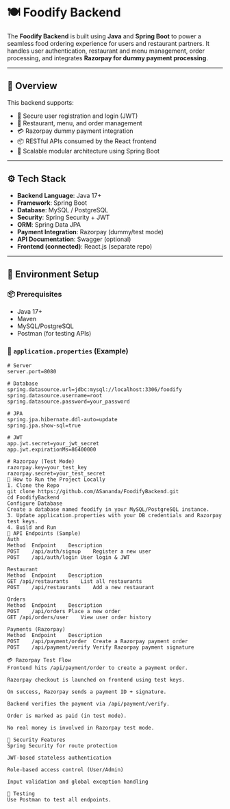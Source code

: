 # 🍽️ Foodify Backend

The **Foodify Backend** is built using **Java** and **Spring Boot** to power a seamless food ordering experience for users and restaurant partners. It handles user authentication, restaurant and menu management, order processing, and integrates **Razorpay for dummy payment processing**.

---

## 🧾 Overview

This backend supports:

- 🔐 Secure user registration and login (JWT)
- 🏪 Restaurant, menu, and order management
- 💳 Razorpay dummy payment integration
- 📦 RESTful APIs consumed by the React frontend
- 🧩 Scalable modular architecture using Spring Boot

---

## ⚙️ Tech Stack

- **Backend Language**: Java 17+
- **Framework**: Spring Boot
- **Database**: MySQL / PostgreSQL
- **Security**: Spring Security + JWT
- **ORM**: Spring Data JPA
- **Payment Integration**: Razorpay (dummy/test mode)
- **API Documentation**: Swagger (optional)
- **Frontend (connected)**: React.js (separate repo)

---

## 🔧 Environment Setup

### 📦 Prerequisites

- Java 17+
- Maven
- MySQL/PostgreSQL
- Postman (for testing APIs)

### 🔑 `application.properties` (Example)

```properties
# Server
server.port=8080

# Database
spring.datasource.url=jdbc:mysql://localhost:3306/foodify
spring.datasource.username=root
spring.datasource.password=your_password

# JPA
spring.jpa.hibernate.ddl-auto=update
spring.jpa.show-sql=true

# JWT
app.jwt.secret=your_jwt_secret
app.jwt.expirationMs=86400000

# Razorpay (Test Mode)
razorpay.key=your_test_key
razorpay.secret=your_test_secret
🚀 How to Run the Project Locally
1. Clone the Repo
git clone https://github.com/ASananda/FoodifyBackend.git
cd FoodifyBackend
Configure Database
Create a database named foodify in your MySQL/PostgreSQL instance.
3. Update application.properties with your DB credentials and Razorpay test keys.
4. Build and Run
🔌 API Endpoints (Sample)
Auth
Method	Endpoint	Description
POST	/api/auth/signup	Register a new user
POST	/api/auth/login	User login & JWT

Restaurant
Method	Endpoint	Description
GET	/api/restaurants	List all restaurants
POST	/api/restaurants	Add a new restaurant

Orders
Method	Endpoint	Description
POST	/api/orders	Place a new order
GET	/api/orders/user	View user order history

Payments (Razorpay)
Method	Endpoint	Description
POST	/api/payment/order	Create a Razorpay payment order
POST	/api/payment/verify	Verify Razorpay payment signature

💳 Razorpay Test Flow
Frontend hits /api/payment/order to create a payment order.

Razorpay checkout is launched on frontend using test keys.

On success, Razorpay sends a payment ID + signature.

Backend verifies the payment via /api/payment/verify.

Order is marked as paid (in test mode).

No real money is involved in Razorpay test mode.

🔐 Security Features
Spring Security for route protection

JWT-based stateless authentication

Role-based access control (User/Admin)

Input validation and global exception handling

🧪 Testing
Use Postman to test all endpoints.
